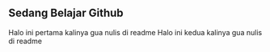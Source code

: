 ## Sedang Belajar Github

Halo ini pertama kalinya gua nulis di readme
Halo ini kedua kalinya gua nulis di readme
